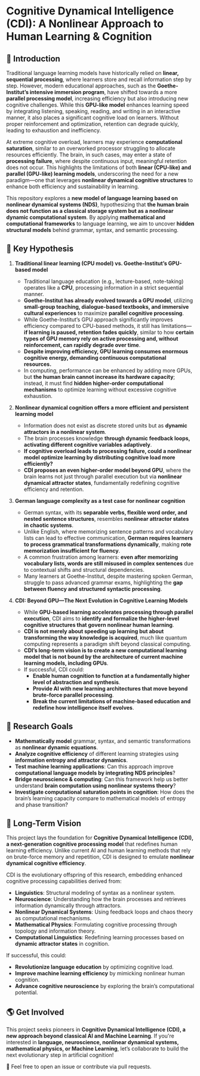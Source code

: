 # **Cognitive Dynamical Intelligence (CDI): A Nonlinear Approach to Human Learning & Cognition**

## 🚀 **Introduction**

Traditional language learning models have historically relied on **linear, sequential processing**, where learners store and recall information step by step. However, modern educational approaches, such as the **Goethe-Institut’s intensive immersion program**, have shifted towards a more **parallel processing model**, increasing efficiency but also introducing new cognitive challenges. While this **GPU-like model** enhances learning speed by integrating listening, speaking, reading, and writing in an interactive manner, it also places a significant cognitive load on learners. Without proper reinforcement and optimization, retention can degrade quickly, leading to exhaustion and inefficiency. 

At extreme cognitive overload, learners may experience **computational saturation**, similar to an overworked processor struggling to allocate resources efficiently. The brain, in such cases, may enter a state of **processing failure**, where despite continuous input, meaningful retention does not occur. This highlights the limitations of both **linear (CPU-like) and parallel (GPU-like) learning models**, underscoring the need for a new paradigm—one that leverages **nonlinear dynamical cognitive structures** to enhance both efficiency and sustainability in learning.

This repository explores a **new model of language learning based on nonlinear dynamical systems (NDS)**, hypothesizing that **the human brain does not function as a classical storage system but as a nonlinear dynamic computational system**. By applying **mathematical and computational frameworks** to language learning, we aim to uncover **hidden structural models** behind grammar, syntax, and semantic processing.

## 🧠 **Key Hypothesis**

1. **Traditional linear learning (CPU model) vs. Goethe-Institut’s GPU-based model**
   - Traditional language education (e.g., lecture-based, note-taking) operates like a **CPU**, processing information in a strict sequential manner.
   - **Goethe-Institut has already evolved towards a GPU model**, utilizing **small-group teaching, dialogue-based textbooks, and immersive cultural experiences** to maximize **parallel cognitive processing**.
   - While Goethe-Institut’s GPU approach significantly improves efficiency compared to CPU-based methods, it still has limitations—**if learning is paused, retention fades quickly**, similar to how **certain types of GPU memory rely on active processing and, without reinforcement, can rapidly degrade over time**.
   - **Despite improving efficiency, GPU learning consumes enormous cognitive energy, demanding continuous computational resources.**
   - In computing, performance can be enhanced by adding more GPUs, but **the human brain cannot increase its hardware capacity**; instead, it must find **hidden higher-order computational mechanisms** to optimize learning without excessive cognitive exhaustion.

2. **Nonlinear dynamical cognition offers a more efficient and persistent learning model**
   - Information does not exist as discrete stored units but as **dynamic attractors in a nonlinear system**.
   - The brain processes knowledge **through dynamic feedback loops, activating different cognitive variables adaptively**.
   - **If cognitive overload leads to processing failure, could a nonlinear model optimize learning by distributing cognitive load more efficiently?**
   - **CDI proposes an even higher-order model beyond GPU**, where the brain learns not just through parallel execution but via **nonlinear dynamical attractor states**, fundamentally redefining cognitive efficiency and retention.

3. **German language complexity as a test case for nonlinear cognition**
   - German syntax, with its **separable verbs, flexible word order, and nested sentence structures**, resembles **nonlinear attractor states in chaotic systems**.
   - Unlike English, where memorizing sentence patterns and vocabulary lists can lead to effective communication, **German requires learners to process grammatical transformations dynamically**, making **rote memorization insufficient for fluency**.
   - A common frustration among learners: **even after memorizing vocabulary lists, words are still misused in complex sentences** due to contextual shifts and structural dependencies.
   - Many learners at Goethe-Institut, despite mastering spoken German, struggle to pass advanced grammar exams, highlighting the **gap between fluency and structured syntactic processing**.

4. **CDI: Beyond GPU—The Next Evolution in Cognitive Learning Models**
   - While **GPU-based learning accelerates processing through parallel execution**, CDI aims to **identify and formalize the higher-level cognitive structures that govern nonlinear human learning**.
   - **CDI is not merely about speeding up learning but about transforming the way knowledge is acquired**, much like quantum computing represents a paradigm shift beyond classical computing.
   - **CDI’s long-term vision is to create a new computational learning model that is not bound by the architecture of current machine learning models, including GPUs**.
   - If successful, CDI could:
     - **Enable human cognition to function at a fundamentally higher level of abstraction and synthesis**.
     - **Provide AI with new learning architectures that move beyond brute-force parallel processing**.
     - **Break the current limitations of machine-based education and redefine how intelligence itself evolves**.

## 🔬 **Research Goals**

- **Mathematically model** grammar, syntax, and semantic transformations as **nonlinear dynamic equations**.
- **Analyze cognitive efficiency** of different learning strategies using **information entropy and attractor dynamics**.
- **Test machine learning applications**: Can this approach improve **computational language models by integrating NDS principles**?
- **Bridge neuroscience & computing**: Can this framework help us better understand **brain computation using nonlinear systems theory**?
- **Investigate computational saturation points in cognition**: How does the brain’s learning capacity compare to mathematical models of entropy and phase transition?

## 🎯 **Long-Term Vision**

This project lays the foundation for **Cognitive Dynamical Intelligence (CDI), a next-generation cognitive processing model** that redefines human learning efficiency. Unlike current AI and human learning methods that rely on brute-force memory and repetition, CDI is designed to emulate **nonlinear dynamical cognitive efficiency**.

CDI is the evolutionary offspring of this research, embedding enhanced cognitive processing capabilities derived from:
- **Linguistics**: Structural modeling of syntax as a nonlinear system.
- **Neuroscience**: Understanding how the brain processes and retrieves information dynamically through attractors.
- **Nonlinear Dynamical Systems**: Using feedback loops and chaos theory as computational mechanisms.
- **Mathematical Physics**: Formulating cognitive processing through topology and information theory.
- **Computational Linguistics**: Redefining learning processes based on **dynamic attractor states** in cognition.

If successful, this could:
- **Revolutionize language education** by optimizing cognitive load.
- **Improve machine learning efficiency** by mimicking nonlinear human cognition.
- **Advance cognitive neuroscience** by exploring the brain’s computational potential.

## 🌎 **Get Involved**

This project seeks pioneers in **Cognitive Dynamical Intelligence (CDI), a new approach beyond classical AI and Machine Learning**. If you're interested in **language, neuroscience, nonlinear dynamical systems, mathematical physics, or Machine Learning**, let’s collaborate to build the next evolutionary step in artificial cognition!

📩 Feel free to open an issue or contribute via pull requests.



